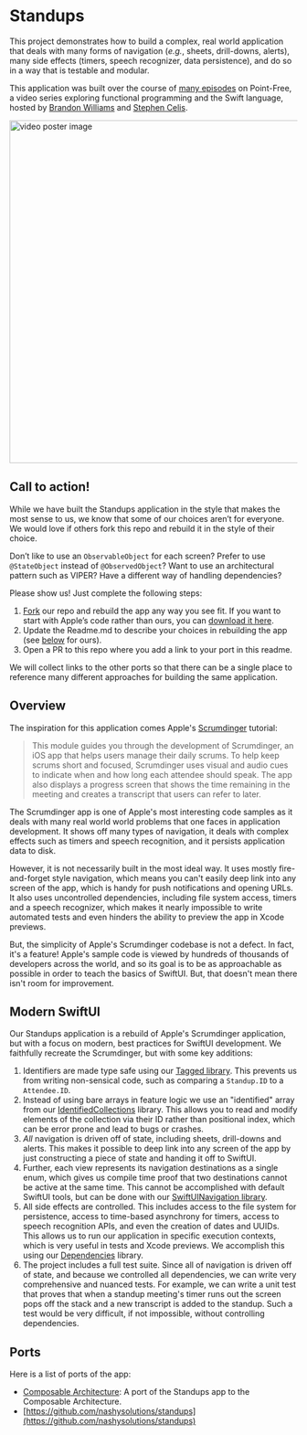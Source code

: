 # Standups

This project demonstrates how to build a complex, real world application that deals with many forms
of navigation (_e.g._, sheets, drill-downs, alerts), many side effects (timers, speech recognizer,
data persistence), and do so in a way that is testable and modular.

This application was built over the course of [many episodes][modern-swiftui-collection] on
Point-Free, a video series exploring functional programming and the Swift language, hosted by
[Brandon Williams](https://twitter.com/mbrandonw) and [Stephen
Celis](https://twitter.com/stephencelis).

<a href="https://www.pointfree.co/collections/swiftui/modern-swiftui">
  <img alt="video poster image" src="https://d3rccdn33rt8ze.cloudfront.net/episodes/0209.jpeg" width="600">
</a>

## Call to action!

While we have built the Standups application in the style that makes the most sense to us, we know 
that some of our choices aren’t for everyone. We would love if others fork this repo and rebuild 
it in the style of their choice.

Don’t like to use an `ObservableObject` for each screen? Prefer to use `@StateObject` instead of 
`@ObservedObject`? Want to use an architectural pattern such as VIPER? Have a different way of 
handling dependencies? 

Please show us! Just complete the following steps:

1. [Fork](https://github.com/pointfreeco/standups/fork) our repo and rebuild the app any way you 
see fit. If you want to start with Apple’s code rather than ours, you can [download it 
here][scrumdinger-dl].
2. Update the Readme.md to describe your choices in rebuilding the app (see [below](#modern-swiftui)
for ours).
3. Open a PR to this repo where you add a link to your port in this readme.

We will collect links to the other ports so that there can be a single place to reference many 
different approaches for building the same application.

## Overview

The inspiration for this application comes Apple's [Scrumdinger][scrumdinger] tutorial:

> This module guides you through the development of Scrumdinger, an iOS app that helps users manage
> their daily scrums. To help keep scrums short and focused, Scrumdinger uses visual and audio cues
> to indicate when and how long each attendee should speak. The app also displays a progress screen
> that shows the time remaining in the meeting and creates a transcript that users can refer to
> later.

The Scrumdinger app is one of Apple's most interesting code samples as it deals with many real world
world problems that one faces in application development. It shows off many types of navigation,
it deals with complex effects such as timers and speech recognition, and it persists application
data to disk.

However, it is not necessarily built in the most ideal way. It uses mostly fire-and-forget style
navigation, which means you can't easily deep link into any screen of the app, which is handy for
push notifications and opening URLs. It also uses uncontrolled dependencies, including file system
access, timers and a speech recognizer, which makes it nearly impossible to write automated tests
and even hinders the ability to preview the app in Xcode previews.

But, the simplicity of Apple's Scrumdinger codebase is not a defect. In fact, it's a feature!
Apple's sample code is viewed by hundreds of thousands of developers across the world, and so its
goal is to be as approachable as possible in order to teach the basics of SwiftUI. But, that doesn't
mean there isn't room for improvement.

## Modern SwiftUI

Our Standups application is a rebuild of Apple's Scrumdinger application, but with a focus on
modern, best practices for SwiftUI development. We faithfully recreate the Scrumdinger, but with
some key additions:

 1. Identifiers are made type safe using our [Tagged library][tagged-gh]. This prevents us from
    writing non-sensical code, such as comparing a `Standup.ID` to a `Attendee.ID`.
 2. Instead of using bare arrays in feature logic we use an "identified" array from our
    [IdentifiedCollections][identified-collections-gh] library. This allows you to read and modify
    elements of the collection via their ID rather than positional index, which can be error prone
    and lead to bugs or crashes.
 3. _All_ navigation is driven off of state, including sheets, drill-downs and alerts. This makes
    it possible to deep link into any screen of the app by just constructing a piece of state and
    handing it off to SwiftUI.
 4. Further, each view represents its navigation destinations as a single enum, which gives us
    compile time proof that two destinations cannot be active at the same time. This cannot be
    accomplished with default SwiftUI tools, but can be done with our [SwiftUINavigation
    library][swiftui-nav-gh].
 5. All side effects are controlled. This includes access to the file system for persistence, access
    to time-based asynchrony for timers, access to speech recognition APIs, and even the creation
    of dates and UUIDs. This allows us to run our application in specific execution contexts, which
    is very useful in tests and Xcode previews. We accomplish this using our
    [Dependencies][dependencies-gh] library.
 6. The project includes a full test suite. Since all of navigation is driven off of state, and
    because we controlled all dependencies, we can write very comprehensive and nuanced tests. For
    example, we can write a unit test that proves that when a standup meeting's timer runs out the
    screen pops off the stack and a new transcript is added to the standup. Such a test would be
    very difficult, if not impossible, without controlling dependencies.

## Ports

Here is a list of ports of the app:

* [Composable Architecture](https://github.com/pointfreeco/swift-composable-architecture/tree/223e46bdc05c90845869f9e03f4898821f30fa7e/Examples/Standups): A port of the Standups app to the Composable Architecture.
* [https://github.com/nashysolutions/standups](https://github.com/nashysolutions/standups)

[modern-swiftui-collection]: https://www.pointfree.co/collections/swiftui/modern-swiftui
[scrumdinger]: https://developer.apple.com/tutorials/app-dev-training/getting-started-with-scrumdinger
[scrumdinger-dl]: https://docs-assets.developer.apple.com/published/1ea2eec121b90031e354288912a76357/TranscribingSpeechToText.zip
[tagged-gh]: http://github.com/pointfreeco/swift-tagged
[identified-collections-gh]: http://github.com/pointfreeco/swift-identified-collections 
[swiftui-nav-gh]: http://github.com/pointfreeco/swiftui-navigation
[dependencies-gh]: http://github.com/pointfreeco/swift-dependencies 
